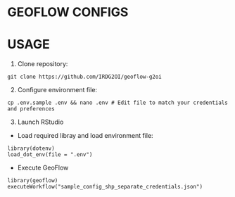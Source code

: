 # GEOFLOW CONFIGS

# USAGE 

1) Clone repository:
```
git clone https://github.com/IRDG2OI/geoflow-g2oi
```

2) Configure environment file:
```
cp .env.sample .env && nano .env # Edit file to match your credentials and preferences
```


3) Launch RStudio

- Load required libray and load environment file:
```
library(dotenv)
load_dot_env(file = ".env")
```

- Execute GeoFlow
```
library(geoflow)
executeWorkflow("sample_config_shp_separate_credentials.json")
```